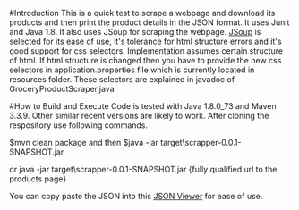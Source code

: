 #Introduction
This is a quick test to scrape a webpage and download its products and then print the product details in the JSON format. It uses Junit and Java 1.8. It also uses JSoup for scraping the webpage. [JSoup](https://jsoup.org/) is selected for its ease of use, it's tolerance for html structure errors and it's good support for css selectors. Implementation assumes certain structure of html. If html structure is changed then you have to provide the new css selectors in application.properties file which is currently located in  resources folder. These selectors are explained in javadoc of GroceryProductScraper.java

#How to Build and Execute
Code is tested with Java 1.8.0_73 and Maven 3.3.9. Other similar recent versions are likely to work. After cloning the respository use following commands. 

$mvn clean package
and then
$java -jar target\scrapper-0.0.1-SNAPSHOT.jar

or 
java -jar target\scrapper-0.0.1-SNAPSHOT.jar {fully qualified url to the products page}

You can copy paste the JSON into this [JSON Viewer](http://jsonviewer.stack.hu/) for ease of use.

